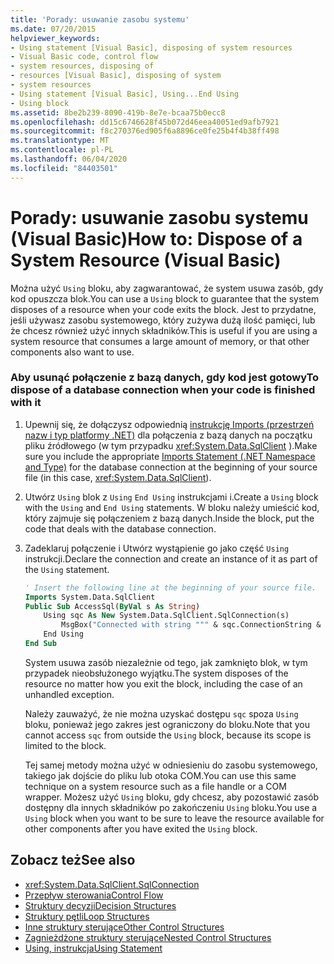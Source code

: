 ```yaml
---
title: 'Porady: usuwanie zasobu systemu'
ms.date: 07/20/2015
helpviewer_keywords:
- Using statement [Visual Basic], disposing of system resources
- Visual Basic code, control flow
- system resources, disposing of
- resources [Visual Basic], disposing of system
- system resources
- Using statement [Visual Basic], Using...End Using
- Using block
ms.assetid: 8be2b239-8090-419b-8e7e-bcaa75b0ecc8
ms.openlocfilehash: dd15c6746628f45b072d46eea40051ed9afb7921
ms.sourcegitcommit: f8c270376ed905f6a8896ce0fe25b4f4b38ff498
ms.translationtype: MT
ms.contentlocale: pl-PL
ms.lasthandoff: 06/04/2020
ms.locfileid: "84403501"
---
```

# <a name="how-to-dispose-of-a-system-resource-visual-basic"></a><span data-ttu-id="9fa72-102">Porady: usuwanie zasobu systemu (Visual Basic)</span><span class="sxs-lookup"><span data-stu-id="9fa72-102">How to: Dispose of a System Resource (Visual Basic)</span></span>
<span data-ttu-id="9fa72-103">Można użyć `Using` bloku, aby zagwarantować, że system usuwa zasób, gdy kod opuszcza blok.</span><span class="sxs-lookup"><span data-stu-id="9fa72-103">You can use a `Using` block to guarantee that the system disposes of a resource when your code exits the block.</span></span> <span data-ttu-id="9fa72-104">Jest to przydatne, jeśli używasz zasobu systemowego, który zużywa dużą ilość pamięci, lub że chcesz również użyć innych składników.</span><span class="sxs-lookup"><span data-stu-id="9fa72-104">This is useful if you are using a system resource that consumes a large amount of memory, or that other components also want to use.</span></span>  
  
### <a name="to-dispose-of-a-database-connection-when-your-code-is-finished-with-it"></a><span data-ttu-id="9fa72-105">Aby usunąć połączenie z bazą danych, gdy kod jest gotowy</span><span class="sxs-lookup"><span data-stu-id="9fa72-105">To dispose of a database connection when your code is finished with it</span></span>  
  
1. <span data-ttu-id="9fa72-106">Upewnij się, że dołączysz odpowiednią [instrukcję Imports (przestrzeń nazw i typ platformy .NET)](../../../language-reference/statements/imports-statement-net-namespace-and-type.md) dla połączenia z bazą danych na początku pliku źródłowego (w tym przypadku <xref:System.Data.SqlClient> ).</span><span class="sxs-lookup"><span data-stu-id="9fa72-106">Make sure you include the appropriate [Imports Statement (.NET Namespace and Type)](../../../language-reference/statements/imports-statement-net-namespace-and-type.md) for the database connection at the beginning of your source file (in this case, <xref:System.Data.SqlClient>).</span></span>  
  
2. <span data-ttu-id="9fa72-107">Utwórz `Using` blok z `Using` `End Using` instrukcjami i.</span><span class="sxs-lookup"><span data-stu-id="9fa72-107">Create a `Using` block with the `Using` and `End Using` statements.</span></span> <span data-ttu-id="9fa72-108">W bloku należy umieścić kod, który zajmuje się połączeniem z bazą danych.</span><span class="sxs-lookup"><span data-stu-id="9fa72-108">Inside the block, put the code that deals with the database connection.</span></span>  
  
3. <span data-ttu-id="9fa72-109">Zadeklaruj połączenie i Utwórz wystąpienie go jako część `Using` instrukcji.</span><span class="sxs-lookup"><span data-stu-id="9fa72-109">Declare the connection and create an instance of it as part of the `Using` statement.</span></span>  
  
    ```vb  
    ' Insert the following line at the beginning of your source file.  
    Imports System.Data.SqlClient  
    Public Sub AccessSql(ByVal s As String)  
        Using sqc As New System.Data.SqlClient.SqlConnection(s)  
            MsgBox("Connected with string """ & sqc.ConnectionString & """")  
        End Using  
    End Sub  
    ```  
  
     <span data-ttu-id="9fa72-110">System usuwa zasób niezależnie od tego, jak zamknięto blok, w tym przypadek nieobsłużonego wyjątku.</span><span class="sxs-lookup"><span data-stu-id="9fa72-110">The system disposes of the resource no matter how you exit the block, including the case of an unhandled exception.</span></span>  
  
     <span data-ttu-id="9fa72-111">Należy zauważyć, że nie można uzyskać dostępu `sqc` spoza `Using` bloku, ponieważ jego zakres jest ograniczony do bloku.</span><span class="sxs-lookup"><span data-stu-id="9fa72-111">Note that you cannot access `sqc` from outside the `Using` block, because its scope is limited to the block.</span></span>  
  
     <span data-ttu-id="9fa72-112">Tej samej metody można użyć w odniesieniu do zasobu systemowego, takiego jak dojście do pliku lub otoka COM.</span><span class="sxs-lookup"><span data-stu-id="9fa72-112">You can use this same technique on a system resource such as a file handle or a COM wrapper.</span></span> <span data-ttu-id="9fa72-113">Możesz użyć `Using` bloku, gdy chcesz, aby pozostawić zasób dostępny dla innych składników po zakończeniu `Using` bloku.</span><span class="sxs-lookup"><span data-stu-id="9fa72-113">You use a `Using` block when you want to be sure to leave the resource available for other components after you have exited the `Using` block.</span></span>  
  
## <a name="see-also"></a><span data-ttu-id="9fa72-114">Zobacz też</span><span class="sxs-lookup"><span data-stu-id="9fa72-114">See also</span></span>

- <xref:System.Data.SqlClient.SqlConnection>
- [<span data-ttu-id="9fa72-115">Przepływ sterowania</span><span class="sxs-lookup"><span data-stu-id="9fa72-115">Control Flow</span></span>](index.md)
- [<span data-ttu-id="9fa72-116">Struktury decyzji</span><span class="sxs-lookup"><span data-stu-id="9fa72-116">Decision Structures</span></span>](decision-structures.md)
- [<span data-ttu-id="9fa72-117">Struktury pętli</span><span class="sxs-lookup"><span data-stu-id="9fa72-117">Loop Structures</span></span>](loop-structures.md)
- [<span data-ttu-id="9fa72-118">Inne struktury sterujące</span><span class="sxs-lookup"><span data-stu-id="9fa72-118">Other Control Structures</span></span>](other-control-structures.md)
- [<span data-ttu-id="9fa72-119">Zagnieżdżone struktury sterujące</span><span class="sxs-lookup"><span data-stu-id="9fa72-119">Nested Control Structures</span></span>](nested-control-structures.md)
- [<span data-ttu-id="9fa72-120">Using, instrukcja</span><span class="sxs-lookup"><span data-stu-id="9fa72-120">Using Statement</span></span>](../../../language-reference/statements/using-statement.md)
